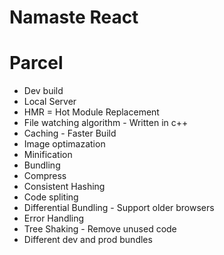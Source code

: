 # Namaste React

# Parcel

- Dev build
- Local Server
- HMR = Hot Module Replacement
- File watching algorithm - Written in c++
- Caching - Faster Build
- Image optimazation
- Minification 
- Bundling
- Compress
- Consistent Hashing
- Code spliting
- Differential Bundling - Support older browsers
- Error Handling
- Tree Shaking - Remove unused code
- Different dev and prod bundles